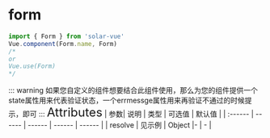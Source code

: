 # form

<ClientOnly>
<sv-form/>
</ClientOnly>

```javascript
import { Form } from 'solar-vue'
Vue.component(Form.name, Form)
/*
or
Vue.use(Form)
*/
```

<ClientOnly>
::: warning
如果您自定义的组件想要结合此组件使用，那么为您的组件提供一个state属性用来代表验证状态，一个errmessge属性用来再验证不通过的时候提示，即可
:::
</ClientOnly>

<ClientOnly>
<font size=5>Attributes</font>
| 参数| 说明 | 类型 | 可选值 | 默认值 |
| :------ | ------ | ------ | ------ | ------ |
| resolve | 见示例 | Object |- | - |

</ClientOnly>
